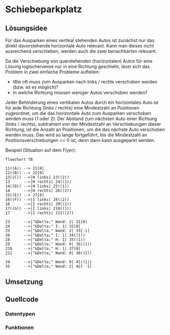 # Schiebeparkplatz

## Lösungsidee

Für das Ausparken eines vertikal stehenden Autos ist zunächst nur das direkt davorstehende horizontale Auto relevant. Kann man dieses nicht ausreichend verschieben, werden auch die zwei benachbarten relevant.

Da die Verschiebung von querstehenden (horizontalen) Autos für eine Lösung logischerweise nur in eine Richtung geschieht, lässt sich das Problem in zwei einfache Probleme aufteilen:

- Wie oft muss zum Ausparken nach links / rechts verschoben werden (bzw. ist es möglich)?
- In welche Richtung müssen weniger Autos verschoben werden?

Jeder Behinderung eines vertikalen Autos durch ein horizontales Auto ist für jede Richtung (links / rechts) eine Mindestzahl an Positionen zugeordnet, um die das horizontale Auto zum Ausparken verschoben werden muss (1 oder 2). Der Abstand zum nächsten Auto einer Richtung (links / rechts), subtrahiert von der Mindestzahl an Verschiebungen dieser Richtung, ist die Anzahl an Positionen, um die das nächste Auto verschoben werden muss. Das wird so lange fortgeführt, bis die Mindestzahl an Positionsverschiebungen <= 0 ist, denn dann kann ausgeparkt werden.

Beispiel (Situation auf dem Flyer):

```mermaid
flowchart TB

11((A)) --> 21[0]
12((B)) --> 22[0]
13((C)) -->|H links| 23((2))
13 		-->|H rechts| 24((1))	
14((D)) -->|H links| 25((1))
14 		-->|H rechts| 26((2))
15((E)) --> 27[0]
16((F)) -->|I links| 28((2))
16		-->|I rechts| 29((1))	
17((G)) -->|I links| 210((1))
17		-->|I rechts| 211((2))	

23 		-->|"&Delta;" Wand: 2| 31[0]
24 		-->|"&Delta;" I: 1| 32[0]
25		-->|"&Delta;" Wand: 2| 33[-1]
26		-->|"&Delta;" I: 1| 34((1))
28		-->|"&Delta;" H: 1| 35((1))
29		-->|"&Delta;" Wand: 0| 36((1))
210		-->|"&Delta;" H: 1| 37[0]
211		-->|"&Delta;" Wand: 0| 38((2))

34 		-->|"&Delta;" Wand: 0| 41((1))
35		-->|"&Delta;" Wand: 2| 42[ -1]
```

## Umsetzung

## Quellcode

### Datentypen

### Funktionen

